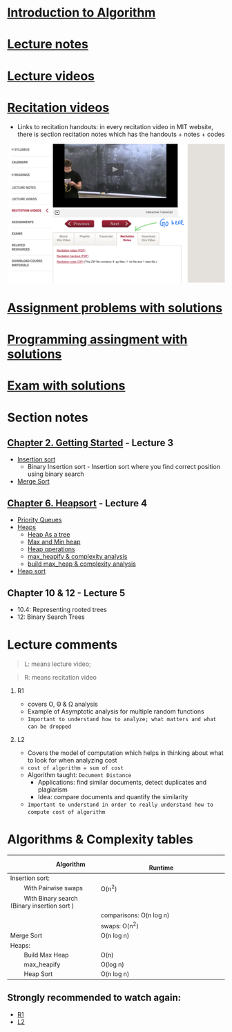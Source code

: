 # [Introduction to Algorithm](https://ocw.mit.edu/courses/electrical-engineering-and-computer-science/6-006-introduction-to-algorithms-fall-2011/)

# [Lecture notes](https://ocw.mit.edu/courses/electrical-engineering-and-computer-science/6-006-introduction-to-algorithms-fall-2011/lecture-notes/)

# [Lecture videos](https://www.youtube.com/watch?v=HtSuA80QTyo&list=PLUl4u3cNGP61Oq3tWYp6V_F-5jb5L2iHb)

# [Recitation videos](https://ocw.mit.edu/courses/electrical-engineering-and-computer-science/6-006-introduction-to-algorithms-fall-2011/recitation-videos/)

- Links to recitation handouts: in every recitation video in MIT website, there is section recitation notes which has the handouts + notes + codes

![recitation notes](extras/recitation-notes.png)

# [Assignment problems with solutions](https://ocw.mit.edu/courses/electrical-engineering-and-computer-science/6-006-introduction-to-algorithms-fall-2011/assignments/)

# [Programming assingment with solutions](https://ocw.mit.edu/courses/electrical-engineering-and-computer-science/6-006-introduction-to-algorithms-fall-2011/assignments/)

# [Exam with solutions](https://ocw.mit.edu/courses/electrical-engineering-and-computer-science/6-006-introduction-to-algorithms-fall-2011/exams/)

# Section notes

## [Chapter 2. Getting Started](./2) - Lecture 3

- [Insertion sort](https://youtu.be/Kg4bqzAqRBM?list=PLUl4u3cNGP61Oq3tWYp6V_F-5jb5L2iHb&t=606)
  - Binary Insertion sort - Insertion sort where you find correct position using binary search
- [Merge Sort](https://youtu.be/Kg4bqzAqRBM?list=PLUl4u3cNGP61Oq3tWYp6V_F-5jb5L2iHb&t=1485)

## [Chapter 6. Heapsort](./6) - Lecture 4

- [Priority Queues](https://youtu.be/B7hVxCmfPtM?list=PLUl4u3cNGP61Oq3tWYp6V_F-5jb5L2iHb&t=120)
- [Heaps](https://youtu.be/B7hVxCmfPtM?list=PLUl4u3cNGP61Oq3tWYp6V_F-5jb5L2iHb&t=375)
  - [Heap As a tree](https://youtu.be/B7hVxCmfPtM?list=PLUl4u3cNGP61Oq3tWYp6V_F-5jb5L2iHb&t=562)
  - [Max and Min heap](https://youtu.be/B7hVxCmfPtM?list=PLUl4u3cNGP61Oq3tWYp6V_F-5jb5L2iHb&t=630)
  - [Heap operations](https://youtu.be/B7hVxCmfPtM?list=PLUl4u3cNGP61Oq3tWYp6V_F-5jb5L2iHb&t=1000)
  - [max_heapify & complexity analysis](https://youtu.be/B7hVxCmfPtM?list=PLUl4u3cNGP61Oq3tWYp6V_F-5jb5L2iHb&t=1192)
  - [build max_heap & complexity analysis](https://youtu.be/B7hVxCmfPtM?list=PLUl4u3cNGP61Oq3tWYp6V_F-5jb5L2iHb&t=1799)
- [Heap sort](https://youtu.be/B7hVxCmfPtM?list=PLUl4u3cNGP61Oq3tWYp6V_F-5jb5L2iHb&t=2883)

## Chapter 10 & 12 - Lecture 5

- 10.4: Representing rooted trees
- 12: Binary Search Trees

# Lecture comments

> L: means lecture video;

> R: means recitation video

1. R1

   - covers O, Θ & Ω analysis
   - Example of Asymptotic analysis for multiple random functions
   - `Important to understand how to analyze; what matters and what can be dropped`

2. L2
   - Covers the model of computation which helps in thinking about what to look for when analyzing cost
   - `cost of algorithm = sum of cost`
   - Algorithm taught: `Document Distance`
     - Applications: find similar documents, detect duplicates and plagiarism
     - Idea: compare documents and quantify the similarity
   - `Important to understand in order to really understand how to compute cost of algorithm`

# Algorithms & Complexity tables

|       Algorithm                                     |                   Runtime |
| --------------------------------------------------- | ------------------------- |
| Insertion sort:                                     |                           |
| &nbsp;  With Pairwise swaps                         | O(n<sup>2</sup>)          |
| &nbsp;  With Binary search (Binary insertion sort ) |                           |
|                                                     | comparisons: O(n log n)   |
|                                                     | swaps: O(n<sup>2</sup>)   |
| Merge Sort                                          | O(n log n)                |
| Heaps:                                              |                           |
| &nbsp;  Build Max Heap                              | O(n)                      |
| &nbsp;  max_heapify                                 | O(log n)                  |
| &nbsp;  Heap Sort                                   | O(n log n)                |

## Strongly recommended to watch again:

- [R1](https://www.youtube.com/watch?v=P7frcB_-g4w)
- [L2](https://www.youtube.com/watch?v=Zc54gFhdpLA&list=PLUl4u3cNGP61Oq3tWYp6V_F-5jb5L2iHb)
